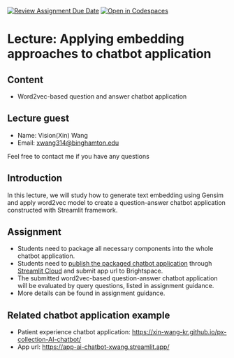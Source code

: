 [![Review Assignment Due Date](https://classroom.github.com/assets/deadline-readme-button-24ddc0f5d75046c5622901739e7c5dd533143b0c8e959d652212380cedb1ea36.svg)](https://classroom.github.com/a/rGP-mlnz)
[![Open in Codespaces](https://classroom.github.com/assets/launch-codespace-7f7980b617ed060a017424585567c406b6ee15c891e84e1186181d67ecf80aa0.svg)](https://classroom.github.com/open-in-codespaces?assignment_repo_id=14297207)
# Lecture: Applying embedding approaches to chatbot application
## Content
- Word2vec-based question and answer chatbot application

## Lecture guest
- Name: Vision(Xin) Wang 
- Email: xwang314@binghamton.edu

Feel free to contact me if you have any questions

## Introduction
In this lecture, we will study how to generate text embedding using Gensim and apply word2vec model to create a question-answer chatbot application constructed with Streamlit framework. 

## Assignment
* Students need to package all necessary components into the whole chatbot application.
* Students need to [publish the packaged chatbot application](https://docs.streamlit.io/streamlit-community-cloud/deploy-your-app) through [Streamlit Cloud](https://streamlit.io/cloud) and submit app url to Brightspace.
* The submitted word2vec-based question-answer chatbot application will be evaluated by query questions, listed in assignment guidance.
* More details can be found in assignment guidance.

## Related chatbot application example
- Patient experience chatbot application: https://xin-wang-kr.github.io/px-collection-AI-chatbot/ 
- App url: https://app-ai-chatbot-xwang.streamlit.app/ 
